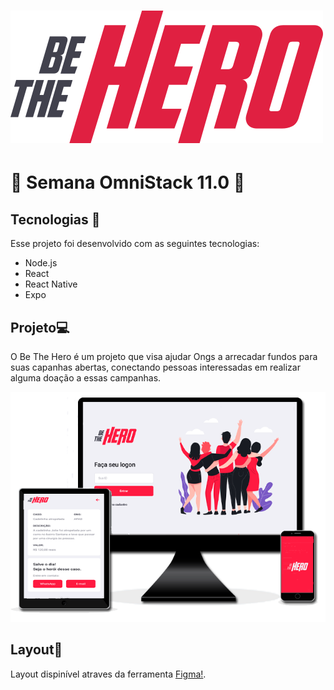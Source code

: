 # ![Be The Hero](/frontend/src/assets/logo.svg)

# 🚀 Semana OmniStack 11.0 🚀

## Tecnologias 🚀

Esse projeto foi desenvolvido com as seguintes tecnologias:

- Node.js
- React
- React Native
- Expo

## Projeto💻 

O Be The Hero é um projeto que visa ajudar Ongs a arrecadar fundos para suas capanhas abertas, conectando pessoas interessadas em realizar alguma doação a essas campanhas.

![Projeto](/projeto.png)

## Layout🔖
Layout dispinível atraves da ferramenta [Figma!](https://www.figma.com/file/2C2yvw7jsCOGmaNUDftX9n/Be-The-Hero---OmniStack-11?node-id=0%3A1).
